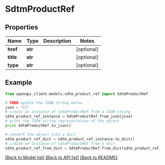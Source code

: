 # SdtmProductRef


## Properties
Name | Type | Description | Notes
------------ | ------------- | ------------- | -------------
**href** | **str** |  | [optional] 
**title** | **str** |  | [optional] 
**type** | **str** |  | [optional] 

## Example

```python
from openapi_client.models.sdtm_product_ref import SdtmProductRef

# TODO update the JSON string below
json = "{}"
# create an instance of SdtmProductRef from a JSON string
sdtm_product_ref_instance = SdtmProductRef.from_json(json)
# print the JSON string representation of the object
print SdtmProductRef.to_json()

# convert the object into a dict
sdtm_product_ref_dict = sdtm_product_ref_instance.to_dict()
# create an instance of SdtmProductRef from a dict
sdtm_product_ref_from_dict = SdtmProductRef.from_dict(sdtm_product_ref_dict)
```
[[Back to Model list]](../README.md#documentation-for-models) [[Back to API list]](../README.md#documentation-for-api-endpoints) [[Back to README]](../README.md)


